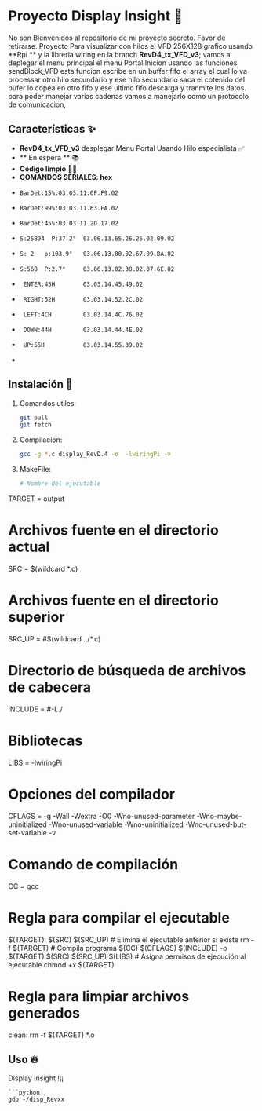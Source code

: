 # Proyecto Display Insight 🚀

No son Bienvenidos al repositorio de mi proyecto secreto. Favor de retirarse.
Proyecto Para visualizar con hilos el VFD 256X128 grafico usando **Rpi ** y la
libreria wiring en la branch **RevD4_tx_VFD_v3**; vamos a deplegar el menu principal
el menu Portal Inicion usando  las funciones sendBlock_VFD esta funcion
escribe en un buffer fifo el array el cual lo va processar otro hilo secundario
y ese hilo secundario saca el cotenido del bufer lo copea en otro fifo y ese ultimo 
fifo descarga y tranmite los datos. para poder manejar varias cadenas vamos a 
manejarlo como un protocolo de comunicacion,

## Características ✨
- **RevD4_tx_VFD_v3** desplegar Menu Portal Usando Hilo especialista ✅
- ** En espera  ** 📚
- **Código limpio** 🧑‍💻
- **COMANDOS SERIALES: hex**
-     BarDet:15%:03.03.11.0F.F9.02
-     BarDet:99%:03.03.11.63.FA.02
-     BarDet:45%:03.03.11.2D.17.02
-     S:25894  P:37.2°  03.06.13.65.26.25.02.09.02
-     S: 2   p:103.9°   03.06.13.00.02.67.09.BA.02
-     S:568  P:2.7°     03.06.13.02.38.02.07.6E.02
-      ENTER:45H        03.03.14.45.49.02
-      RIGHT:52H        03.03.14.52.2C.02
-      LEFT:4CH         03.03.14.4C.76.02
-      DOWN:44H         03.03.14.44.4E.02
-      UP:55H           03.03.14.55.39.02
-     

## Instalación 🔧

1. Comandos utiles:
    ```bash
    git pull
    git fetch
    ```
2. Compilacion:
    ```bash
    gcc -g *.c display_RevD.4 -o  -lwiringPi -v
    ```
3. MakeFile:
   ```bash
   # Nombre del ejecutable
TARGET = output

# Archivos fuente en el directorio actual
SRC = $(wildcard *.c)

# Archivos fuente en el directorio superior
SRC_UP = #$(wildcard ../*.c)

# Directorio de búsqueda de archivos de cabecera
INCLUDE = #-I../

# Bibliotecas
LIBS = -lwiringPi

# Opciones del compilador
CFLAGS = -g -Wall -Wextra -O0 -Wno-unused-parameter -Wno-maybe-uninitialized -Wno-unused-variable -Wno-uninitialized -Wno-unused-but-set-variable -v

# Comando de compilación
CC = gcc

# Regla para compilar el ejecutable
$(TARGET): $(SRC) $(SRC_UP)
	# Elimina el ejecutable anterior si existe
	rm -f $(TARGET)
	# Compila programa
	$(CC) $(CFLAGS) $(INCLUDE) -o $(TARGET) $(SRC) $(SRC_UP) $(LIBS)
	# Asigna permisos de ejecución al ejecutable
	chmod +x $(TARGET)

# Regla para limpiar archivos generados
clean:
	rm -f $(TARGET) *.o


## Uso 🔥
Display Insight !¡¡
```
```python
gdb -/disp_Revxx
```
